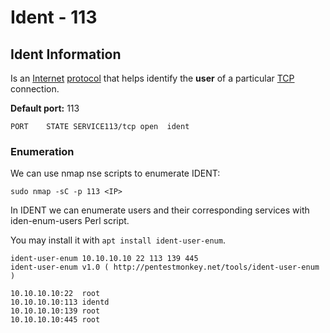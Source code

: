# Ident - 113

## Ident Information <a id="basic-information"></a>

Is an [Internet](https://en.wikipedia.org/wiki/Internet) [protocol](https://en.wikipedia.org/wiki/Protocol_%28computing%29) that helps identify the **user** of a particular [TCP](https://en.wikipedia.org/wiki/Transmission_Control_Protocol) connection.

**Default port:** 113

```text
PORT    STATE SERVICE113/tcp open  ident
```

### Enumeration

We can use nmap nse scripts to enumerate IDENT:

```text
sudo nmap -sC -p 113 <IP>
```

In IDENT we can enumerate users and their corresponding services with iden-enum-users Perl script.

You may install it with `apt install ident-user-enum`.

```text
ident-user-enum 10.10.10.10 22 113 139 445
ident-user-enum v1.0 ( http://pentestmonkey.net/tools/ident-user-enum )
​
10.10.10.10:22  root
10.10.10.10:113 identd
10.10.10.10:139 root
10.10.10.10:445 root
```



